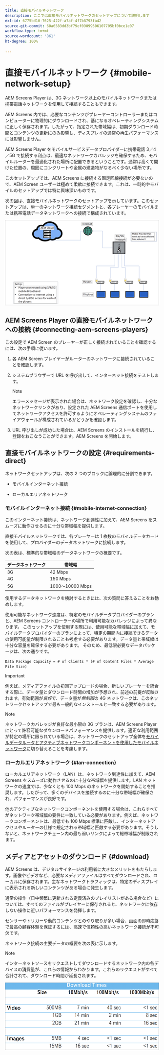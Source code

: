 ```yaml
---
title: 直接モバイルネットワーク
description: ここでは直接モバイルネットワークのセットアップについて説明します
exl-id: 6775bd10-7625-422f-a7af-4f7b8793fa42
source-git-commit: 60a6583dd3bf79ef09099506107705bf0bce1e07
workflow-type: tm+mt
source-wordcount: '861'
ht-degree: 100%

---
```


# 直接モバイルネットワーク {#mobile-network-setup}

 AEM Screens Player は、3G ネットワーク以上のモバイルネットワークまたは携帯電話ネットワークを使用して接続することもできます。

AEM Screens 内では、必要なコンテンツがプレーヤーコントローラーまたはコンピューターに物理的にダウンロードされ、基になるオペレーティングシステムに正しく保存されます。したがって、指定された帯域幅は、初期ダウンロード時間とコンテンツの更新にのみ影響し、ディスプレイの通常の再生パフォーマンスには影響しません。

AEM Screens Player をモバイルサービスデータプロバイダーに携帯電話 3／4／5G で接続する利点は、最適なネットワークカバレッジを確保するため、モバイルルーターを最適化された場所に配置できるということです。通常は高くて開けた位置の、周囲にコンクリートや金属の建造物がなるべく少ない場所です。

このセットアップでは、AEM Screens に接続する固定回線接続が必要ないので、AEM Screen ユーザーは極めて柔軟に接続できます。これは、一時的やモバイルのセットアップでは特に興味深いものです。

次の図は、直接モバイルネットワークのセットアップを示しています。このセットアップは、単一のネットワーク接続セグメントと、各プレーヤーのモバイルまたは携帯電話データネットワークへの接続で構成されています。

![](/help/using/assets/direct-mobile-1.png)

## AEM Screens Player の直接モバイルネットワークへの接続 {#connecting-aem-screens-players}

この設定で AEM Screen のプレーヤーが正しく接続されていることを確認するには、次の手順に従います。

1. 各 AEM Screen プレイヤーがルーターのネットワークに接続されていることを確認します。

1. システムブラウザーで URL を呼び出して、インターネット接続をテストします。

   >[!NOTE]
   >エラーメッセージが表示された場合は、ネットワーク設定を確認し、十分なネットワークリンクがあり、設定された AEM Screens 通信ポートを使用してネットワークアクセスを許可するようにオペレーティングシステムのファイアウォールが構成されているかどうかを確認します。

1. URL 呼び出しが成功した場合は、AEM Screens のインストールを続行し、登録をおこなうことができます。AEM Screens を開始します。

## 直接モバイルネットワークの設定 {#requirements-direct}

ネットワークセットアップは、次の 2 つのブロックに論理的に分割できます。

* モバイルインターネット接続

* ローカルエリアネットワーク

### モバイルインターネット接続 {#mobile-internet-connection}

このインターネット接続は、ネットワーク到達性に加えて、AEM Screens をスムーズに動作させるのに十分な帯域幅を提供します。

直接モバイルネットワークでは、各プレーヤーは 1 枚数のモバイルデータカードを使用して、プロバイダーのデータネットワークに接続します。

次の表は、標準的な帯域幅のデータネットワークの概要です。

| データネットワーク | 帯域幅 |
|--- |--- |
| 3G | 42 Mbps |
| 4G | 150 Mbps |
| 5G | 1000～10000 Mbps |

使用するデータネットワークを検討するときには、次の質問に答えることをお勧めします。

使用可能なネットワーク速度は、特定のモバイルデータプロバイダーのプランと、AEM Screens コントローラーの場所で利用可能なカバレッジによって異なります。
このセットアップを使用する際には、使用可能な帯域幅に加えて、モバイルデータプロバイダーのプランによって、特定の期間内に接続できるデータの使用可能量が制限されることも考慮する必要があります。データ量と帯域幅は十分な容量を確保する必要があります。
そのため、最低限必要なデータパッケージは、次の通りです。

`Data Package Capacity = # of Clients * (# of Content Files * Average File Size)`


>[!IMPORTANT]
>例えば、メディアファイルの初回アップロードの場合、新しいプレーヤーを統合する際に、データ量とダウンロード時間の増加が予想され、前述の前提が反映されます。有効範囲が&#x200B;*良好*&#x200B;で、データ量が&#x200B;*無制限*&#x200B;の 4G ネットワークは、このネットワークセットアップで最も一般的なインストールと一致する必要があります。

>[!NOTE]
>ネットワークカバレッジが良好な最小限の 3G プランは、AEM Screens Player にとって許容可能なダウンロードパフォーマンスを提供します。適正な利用範囲が特定の場所に限られている場合は、ネットワークのセットアップ全体を[モバイルデータルータとアクティブネットワークコンポーネントを使用したモバイルネットワーク](/help/using/mobile-network-router.md)に切り替えることを考慮します。


### ローカルエリアネットワーク {#lan-connection}

ローカルエリアネットワーク（LAN）は、ネットワーク到達性に加えて、AEM Screens をスムーズに動作させるのに十分な帯域幅を提供します。LAN ネットワークの速度では、少なくとも 100 Mbps のネットワークを開始することを推奨します。したがって、多くのデバイスを接続するのに十分な帯域幅が確保され、パフォーマンスが良好です。

他のアクティブなネットワークコンポーネントを使用する場合は、これらすべてがネットワーク帯域幅の要件に一致している必要があります。例えば、ネットワークコンポーネントは、最低でも 100 Mbps 標準に匹敵し、インターネットアクセスやルーターの仕様で規定される帯域幅と匹敵する必要があります。そうしないと、ネットワークチェーン内の最も弱いリンクによって総帯域幅が制限されます。

## メディアとアセットのダウンロード {#download}

AEM Screens は、デジタルサイネージの利用者に大きなメリットをもたらします。画像やビデオなど、必要なメディアファイルはすべてダウンロードされ、ローカルに保存されます。主なネットワークトラフィックは、特定のディスプレイに表示される新しいコンテンツがある場合に発生します。

通常の操作（日中頻繁に更新される定義済みのプレイリストがある場合など）については、すべてのファイルがプレイヤーに保存されると、ネットワークに依存しない操作に近いパフォーマンスを発揮します。

センサーやトリガーや動的コンテンツとのやり取りが多い場合、画面の即時応答で最高の顧客体験を保証するには、高速で信頼性の高いネットワーク接続が不可欠です。

ネットワーク接続の主要データの概要を次の表に示します。

>[!NOTE]
>
>インターネットソースをリクエストしてダウンロードするネットワーク内の各デバイスの消費量が、これらの情報からわかります。これらのリクエストがすべて合計されて、ダウンロード時間が延長されます。

![](/help/using/assets/download-times-mobile.png)
